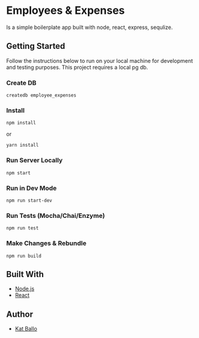 # Employees & Expenses
Is a simple boilerplate app built with node, react, express, sequlize.

## Getting Started
Follow the instructions below to run on your local machine for development and testing purposes. This project requires a local pg db.

### Create DB

```
createdb employee_expenses
```
### Install

```
npm install
```
or
```
yarn install
```
### Run Server Locally
```
npm start
```
### Run in Dev Mode
```
npm run start-dev
```
### Run Tests (Mocha/Chai/Enzyme)
```
npm run test
```
### Make Changes & Rebundle
```
npm run build
```

## Built With
* [Node.js](https://nodejs.org/en/)
* [React](https://reactjs.org/)


## Author
* [Kat Ballo](https://github.com/ketikat)


